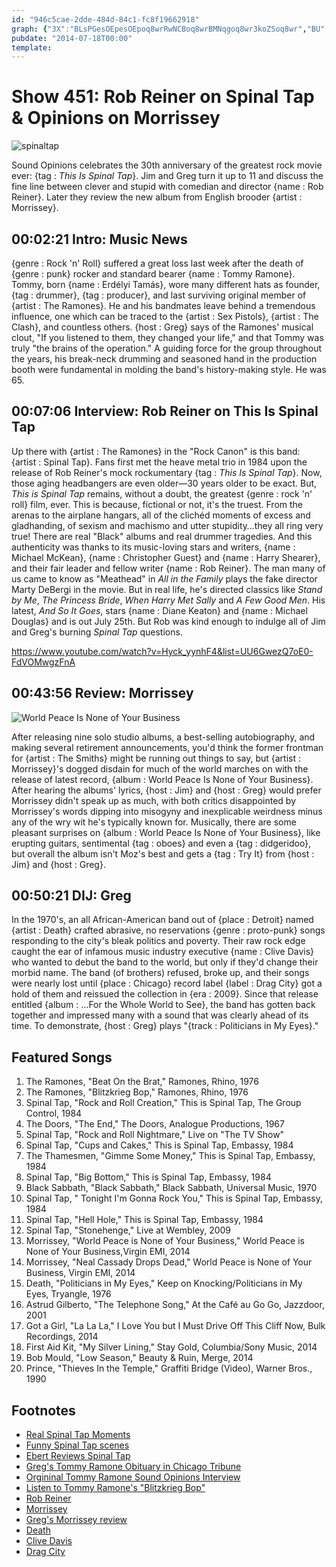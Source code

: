 ```yaml
---
id: "946c5cae-2dde-484d-84c1-fc8f19662918"
graph: {"3X":"BLsPGesOEpesOEpoq8wrRwNCBoq8wrBMNqgoq8wr3koZSoq8wr","BU":"","218":"FVv8JOv58xOv58xdhnxeX6cfddhnxeBHm1Gdhnxe","2BX":"gluyhlECOwdDFYOgluyhBF0XxgluyhBACiGgluyhgluyhiRP1pP2HzbgluyhBHm1GgluyhMOJ5zP2Hzb"}
pubdate: "2014-07-18T00:00"
template: 
---
```






# Show 451: Rob Reiner on Spinal Tap & Opinions on Morrissey

![spinaltap](https://static.soundopinions.org/images/2014/spinaltap_web.jpg)

Sound Opinions celebrates the 30th anniversary of the greatest rock movie ever: {tag : *This Is Spinal Tap*}. Jim and Greg turn it up to 11 and discuss the fine line between clever and stupid with comedian and director {name : Rob Reiner}. Later they review the new album from English brooder {artist : Morrissey}.



## 00:02:21 Intro: Music News

{genre : Rock 'n' Roll} suffered a great loss last week after the death of {genre : punk} rocker and standard bearer {name : Tommy Ramone}. Tommy, born {name : Erdélyi Tamás}, wore many different hats as founder, {tag : drummer}, {tag : producer}, and last surviving original member of {artist : The Ramones}. He and his bandmates leave  behind a tremendous influence, one which can be traced to the {artist : Sex Pistols}, {artist : The Clash}, and countless others. {host : Greg} says of the Ramones' musical clout, "If you listened to them, they changed your life," and that Tommy was truly "the brains of the operation." A guiding force for the group throughout the years, his break-neck drumming and seasoned hand in the production booth were fundamental in molding the band's history-making style. He was 65.



## 00:07:06 Interview: Rob Reiner on This Is Spinal Tap

Up there with {artist : The Ramones} in the "Rock Canon" is this band: {artist : Spinal Tap}. Fans first met the heave metal trio in 1984 upon the release of Rob Reiner's mock rockumentary {tag : *This Is Spinal Tap*}. Now, those aging headbangers are even older—30 years older to be exact. But, *This is Spinal Tap* remains, without a doubt, the greatest {genre : rock 'n' roll} film, ever. This is because, fictional or not, it's the truest. From the arenas to the airplane hangars, all of the clichéd moments of excess and gladhanding, of sexism and machismo and utter stupidity…they all ring very true! There are real "Black" albums and real drummer tragedies. And this authenticity was thanks to its music-loving stars and writers, {name : Michael McKean}, {name : Christopher Guest} and {name : Harry Shearer}, and their fair leader and fellow writer {name : Rob Reiner}. The man many of us came to know as "Meathead" in *All in the Family* plays the fake director Marty DeBergi in the movie. But in real life, he's directed classics like *Stand by Me*, *The Princess Bride*, *When Harry Met Sally* and *A Few Good Men*. His latest, *And So It Goes*, stars {name : Diane Keaton} and {name : Michael Douglas} and is out July 25th. But Rob was kind enough to indulge all of Jim and Greg's burning *Spinal Tap* questions.

https://www.youtube.com/watch?v=Hyck_yynhF4&list=UU6GwezQ7oE0-FdVOMwgzFnA



## 00:43:56 Review: Morrissey

![World Peace Is None of Your Business](https://static.soundopinions.org/assets/451/2180.jpg)

After releasing nine solo studio albums, a best-selling autobiography, and making several retirement announcements, you'd think the former frontman for {artist : The Smiths} might be running out things to say, but {artist : Morrissey}'s dogged disdain for much of the world marches on with the release of latest record, {album : World Peace Is None of Your Business}. After hearing the albums' lyrics, {host : Jim} and {host : Greg} would prefer Morrissey didn't speak up as much, with both critics disappointed by Morrissey's words dipping into misogyny and inexplicable weirdness minus any of the wry wit he's typically known for. Musically, there are some pleasant surprises on {album : World Peace Is None of Your Business}, like erupting guitars, sentimental {tag : oboes} and even a {tag : didgeridoo}, but overall the album isn't Moz's best and gets a {tag : Try It} from {host : Jim} and {host : Greg}.



## 00:50:21 DIJ: Greg

In the 1970's, an all African-American band out of {place : Detroit} named {artist : Death} crafted abrasive, no reservations {genre : proto-punk} songs responding to the city's bleak politics and poverty. Their raw rock edge caught the ear of infamous music industry executive {name : Clive Davis} who wanted to debut the band to the world, but only if they'd change their morbid name. The band (of brothers) refused, broke up, and their songs were nearly lost until {place : Chicago} record label {label : Drag City} got a hold of them and reissued the collection in {era : 2009}. Since that release entitled {album : …For the Whole World to See}, the band has gotten back together and impressed many with a sound that was clearly ahead of its time. To demonstrate, {host : Greg} plays "{track : Politicians in My Eyes}."



## Featured Songs

1. The Ramones, "Beat On the Brat," Ramones, Rhino, 1976
2. The Ramones, "Blitzkrieg Bop," Ramones, Rhino, 1976
3. Spinal Tap, "Rock and Roll Creation," This is Spinal Tap, The Group Control, 1984
4. The Doors, "The End," The Doors, Analogue Productions, 1967
5. Spinal Tap, "Rock and Roll Nightmare," Live on "The TV Show"
6. Spinal Tap, "Cups and Cakes," This is Spinal Tap, Embassy, 1984
7. The Thamesmen, "Gimme Some Money," This is Spinal Tap, Embassy, 1984
8. Spinal Tap, "Big Bottom," This is Spinal Tap, Embassy, 1984
9. Black Sabbath, "Black Sabbath," Black Sabbath, Universal Music, 1970
10. Spinal Tap, " Tonight I'm Gonna Rock You," This is Spinal Tap, Embassy, 1984
11. Spinal Tap, "Hell Hole," This is Spinal Tap, Embassy, 1984
12. Spinal Tap, "Stonehenge," Live at Wembley, 2009
13. Morrissey, "World Peace is None of Your Business," World Peace is None of Your Business,Virgin EMI, 2014
14. Morrissey, "Neal Cassady Drops Dead," World Peace is None of Your Business, Virgin EMI, 2014
15. Death, "Politicians in My Eyes," Keep on Knocking/Politicians in My Eyes, Tryangle, 1976
16. Astrud Gilberto, "The Telephone Song," At the Café au Go Go, Jazzdoor, 2001
17. Got a Girl, "La La La," I Love You but I Must Drive Off This Cliff Now, Bulk Recordings, 2014
18. First Aid Kit, "My Silver Lining," Stay Gold, Columbia/Sony Music, 2014
19. Bob Mould, "Low Season," Beauty & Ruin, Merge, 2014
20. Prince, "Thieves In the Temple," Graffiti Bridge (Video), Warner Bros., 1990



## Footnotes

- [Real Spinal Tap Moments](http://flavorwire.com/230230/a-selection-of-glorious-real-life-spinal-tap-moments)
- [Funny Spinal Tap scenes](https://www.youtube.com/watch?v=P6Fc_5slG_Q)
- [Ebert Reviews Spinal Tap](http://www.rogerebert.com/reviews/great-movie-this-is-spinal-tap-1984)
- [Greg's Tommy Ramone Obituary in Chicago Tribune](http://articles.chicagotribune.com/2014-07-12/entertainment/chi-tommy-ramone-obit-20140712_1_the-ramones-rock-band-new-york-dolls)
- [Orgininal Tommy Ramone Sound Opinions Interview](http://www.soundopinions.org/show/64)
- [Listen to Tommy Ramone's "Blitzkrieg Bop"](https://www.youtube.com/watch?v=BWrtrK1Q2EQ)
- [Rob Reiner](http://www.imdb.com/name/nm0001661/)
- [Morrissey](https://www.facebook.com/Morrissey)
- [Greg's Morrissey review](http://www.chicagotribune.com/entertainment/music/turnitup/ct-morrisey-world-peace-album-review-20140714,0,6323185.column)
- [Death](http://deathfromdetroit.com/)
- [Clive Davis](http://www.theguardian.com/books/2013/feb/23/clive-davis-autobiography-janis-joplin-whitney)
- [Drag City](http://www.dragcity.com/)